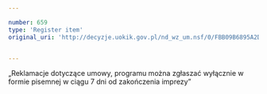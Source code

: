 ```yaml
---

number: 659
type: 'Register item'
original_uri: 'http://decyzje.uokik.gov.pl/nd_wz_um.nsf/0/FBB09B6895A2DE6EC12572DD0032963F?OpenDocument'


---
```


„Reklamacje dotyczące umowy, programu można zgłaszać wyłącznie w formie pisemnej w ciągu 7 dni od zakończenia imprezy”
